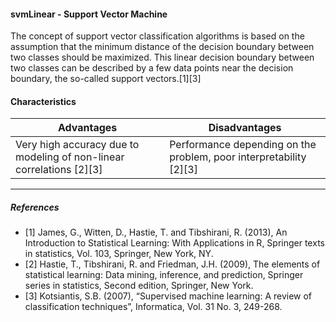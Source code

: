 #### svmLinear - Support Vector Machine
The concept of support vector classification algorithms is based on the assumption that the minimum distance of the decision boundary between two classes should be maximized. This linear decision boundary between two classes can be described by a few data points near the decision boundary, the so-called support vectors.[1][3]

#### Characteristics
| Advantages                                                    | Disadvantages                                               |
|---------------------------------------------------------------|-------------------------------------------------------------|
| Very high accuracy due to modeling of non-linear correlations [2][3] | Performance depending on the problem, poor interpretability [2][3]|

---
##### References
* [1] James, G., Witten, D., Hastie, T. and Tibshirani, R. (2013), An Introduction to Statistical Learning: With Applications in R, Springer texts in statistics, Vol. 103, Springer, New York, NY.
* [2] Hastie, T., Tibshirani, R. and Friedman, J.H. (2009), The elements of statistical learning: Data mining, inference, and prediction, Springer series in statistics, Second edition, Springer, New York.
* [3] Kotsiantis, S.B. (2007), “Supervised machine learning: A review of classification techniques”, Informatica, Vol. 31 No. 3, 249-268.

